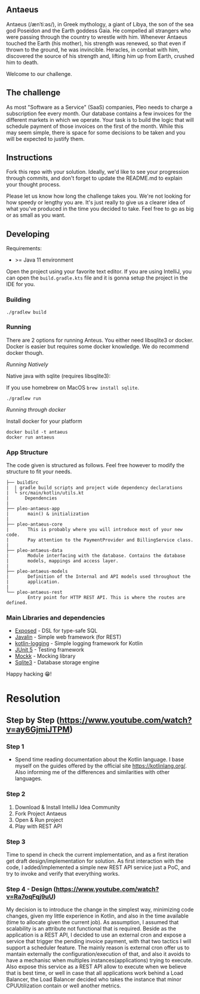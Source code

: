 ## Antaeus

Antaeus (/ænˈtiːəs/), in Greek mythology, a giant of Libya, the son of the sea god Poseidon and the Earth goddess Gaia. He compelled all strangers who were passing through the country to wrestle with him. Whenever Antaeus touched the Earth (his mother), his strength was renewed, so that even if thrown to the ground, he was invincible. Heracles, in combat with him, discovered the source of his strength and, lifting him up from Earth, crushed him to death.

Welcome to our challenge.

## The challenge

As most "Software as a Service" (SaaS) companies, Pleo needs to charge a subscription fee every month. Our database contains a few invoices for the different markets in which we operate. Your task is to build the logic that will schedule payment of those invoices on the first of the month. While this may seem simple, there is space for some decisions to be taken and you will be expected to justify them.

## Instructions

Fork this repo with your solution. Ideally, we'd like to see your progression through commits, and don't forget to update the README.md to explain your thought process.

Please let us know how long the challenge takes you. We're not looking for how speedy or lengthy you are. It's just really to give us a clearer idea of what you've produced in the time you decided to take. Feel free to go as big or as small as you want.

## Developing

Requirements:
- \>= Java 11 environment

Open the project using your favorite text editor. If you are using IntelliJ, you can open the `build.gradle.kts` file and it is gonna setup the project in the IDE for you.

### Building

```
./gradlew build
```

### Running

There are 2 options for running Anteus. You either need libsqlite3 or docker. Docker is easier but requires some docker knowledge. We do recommend docker though.

*Running Natively*

Native java with sqlite (requires libsqlite3):

If you use homebrew on MacOS `brew install sqlite`.

```
./gradlew run
```

*Running through docker*

Install docker for your platform

```
docker build -t antaeus
docker run antaeus
```

### App Structure
The code given is structured as follows. Feel free however to modify the structure to fit your needs.
```
├── buildSrc
|  | gradle build scripts and project wide dependency declarations
|  └ src/main/kotlin/utils.kt 
|      Dependencies
|
├── pleo-antaeus-app
|       main() & initialization
|
├── pleo-antaeus-core
|       This is probably where you will introduce most of your new code.
|       Pay attention to the PaymentProvider and BillingService class.
|
├── pleo-antaeus-data
|       Module interfacing with the database. Contains the database 
|       models, mappings and access layer.
|
├── pleo-antaeus-models
|       Definition of the Internal and API models used throughout the
|       application.
|
└── pleo-antaeus-rest
        Entry point for HTTP REST API. This is where the routes are defined.
```

### Main Libraries and dependencies
* [Exposed](https://github.com/JetBrains/Exposed) - DSL for type-safe SQL
* [Javalin](https://javalin.io/) - Simple web framework (for REST)
* [kotlin-logging](https://github.com/MicroUtils/kotlin-logging) - Simple logging framework for Kotlin
* [JUnit 5](https://junit.org/junit5/) - Testing framework
* [Mockk](https://mockk.io/) - Mocking library
* [Sqlite3](https://sqlite.org/index.html) - Database storage engine

Happy hacking 😁!

# Resolution
## Step by Step (https://www.youtube.com/watch?v=ay6GjmiJTPM)
### Step 1
- Spend time reading documentation about the Kotlin language. I base myself on the guides offered by the official site https://kotlinlang.org/.
  Also informing me of the differences and similarities with other languages.
  
### Step 2
1. Download & Install IntelliJ Idea Community
2. Fork Project Antaeus
3. Open & Run project
4. Play with REST API

### Step 3
Time to spend in check the current implementation, and as a first iteration get draft design/implementation for solution.
As first interaction with the code, I added/implemented a simple new REST API service just a PoC, and try to invoke and verify that everything works.

### Step 4 - Design (https://www.youtube.com/watch?v=Ra7oqFqj9uU)
My decision is to introduce the change in the simplest way, minimizing code changes, given my little experience in Kotlin, and also in the time available (time to allocate given the current job).
As assumption, I assumed that scalability is an attribute not functional that is required.
Beside as the application is a REST API, I decided to use an external cron and expose a service that trigger the pending invoice payment, with that two tactics I will support a scheduler feature. The mainly reason is external cron offer us to mantain externally the configuration/execution of that, and also it avoids to have a  mechanisc when multiples instances(applications) trying to execute. Also expose this service as a REST API allow to execute when we believe that is best time, or well in case that all applications work behind a Load Balancer, the Load Balancer decided who takes the instance that minor CPUUtilization contain or well another metrics.






